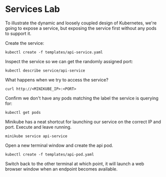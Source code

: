 # Services Lab

To illustrate the dynamic and loosely coupled design of Kubernetes, we're going to expose a service, but exposing the service first without any pods to support it.

Create the service:

    kubectl create -f templates/api-service.yaml

Inspect the service so we can get the randomly assigned port:

    kubectl describe service/api-service

What happens when we try to access the service?

    curl http://<MINIKUBE_IP>:<PORT>

Confirm we don't have any pods matching the label the service is querying for:

    kubectl get pods

Minikube has a neat shortcut for launching our service on the correct IP and port. Execute and leave running.

    minikube service api-service

Open a new terminal window and create the api pod.

    kubectl create -f templates/api-pod.yaml

Switch back to the other terminal at which point, it will launch a web browser window when an endpoint becomes available.

